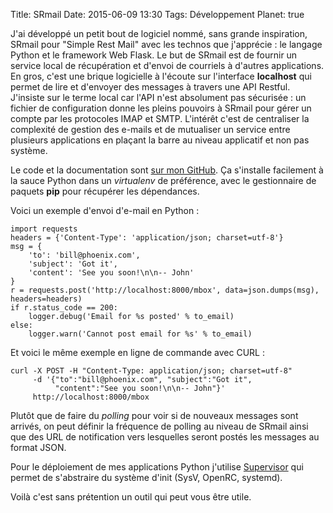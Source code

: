 Title: SRmail
Date: 2015-06-09 13:30
Tags: Développement
Planet: true

J'ai développé un petit bout de logiciel nommé, sans grande inspiration, SRmail
pour "Simple Rest Mail" avec les technos que j'apprécie : le langage Python et
le framework Web Flask. Le but de SRmail est de fournir un service local de
récupération et d'envoi de courriels à d'autres applications. En gros, c'est
une brique logicielle à l'écoute sur l'interface **localhost** qui permet de
lire et d'envoyer des messages à travers une API Restful. J'insiste sur le
terme local car l'API n'est absolument pas sécurisée : un fichier de
configuration donne les pleins pouvoirs à SRmail pour gérer un compte par les
protocoles IMAP et SMTP. L'intérêt c'est de centraliser la complexité de
gestion des e-mails et de mutualiser un service entre plusieurs applications en
plaçant la barre au niveau applicatif et non pas système.

Le code et la documentation sont [sur mon
GitHub](https://github.com/kianby/srmail).  Ça s'installe facilement à la sauce
Python dans un *virtualenv* de préférence, avec le gestionnaire de paquets
**pip** pour récupérer les dépendances.

Voici un exemple d'envoi d'e-mail en Python :

    import requests
    headers = {'Content-Type': 'application/json; charset=utf-8'}
    msg = {
        'to': 'bill@phoenix.com',
        'subject': 'Got it',
        'content': 'See you soon!\n\n-- John'
    }
    r = requests.post('http://localhost:8000/mbox', data=json.dumps(msg), headers=headers)
    if r.status_code == 200:
        logger.debug('Email for %s posted' % to_email)
    else:
        logger.warn('Cannot post email for %s' % to_email)

Et voici le même exemple en ligne de commande avec CURL :

    curl -X POST -H "Content-Type: application/json; charset=utf-8"
         -d '{"to":"bill@phoenix.com", "subject":"Got it", 
              "content":"See you soon!\n\n-- John"}'
         http://localhost:8000/mbox

Plutôt que de faire du *polling* pour voir si de nouveaux messages sont
arrivés, on peut définir la fréquence de polling au niveau de SRmail ainsi que
des URL de notification vers lesquelles seront postés les messages au format
JSON.

Pour le déploiement de mes applications Python j'utilise [Supervisor](/supervisor-gestion-de-processus.html) qui
permet de s'abstraire du système d'init (SysV,  OpenRC, systemd).

Voilà c'est sans prétention un outil qui peut vous être utile.

